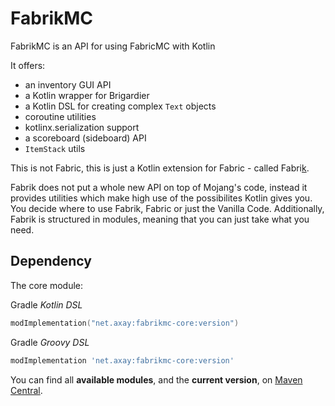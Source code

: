 # FabrikMC

FabrikMC is an API for using FabricMC with Kotlin

It offers:
- an inventory GUI API
- a Kotlin wrapper for Brigardier
- a Kotlin DSL for creating complex `Text` objects
- coroutine utilities
- kotlinx.serialization support
- a scoreboard (sideboard) API
- `ItemStack` utils

This is not Fabric, this is just a Kotlin extension for Fabric - called Fabri<ins>k</ins>.

Fabrik does not put a whole new API on top of Mojang's code, instead it provides utilities which make high use of the possibilites Kotlin gives you. You decide where to use Fabrik, Fabric or just the Vanilla Code. Additionally, Fabrik is structured in modules, meaning that you can just take what you need.

## Dependency

The core module:

Gradle _Kotlin DSL_
```kotlin
modImplementation("net.axay:fabrikmc-core:version")
```

Gradle _Groovy DSL_
```groovy
modImplementation 'net.axay:fabrikmc-core:version'
```

You can find all **available modules**, and the **current version**, on [Maven Central](https://repo1.maven.org/maven2/net/axay/).
